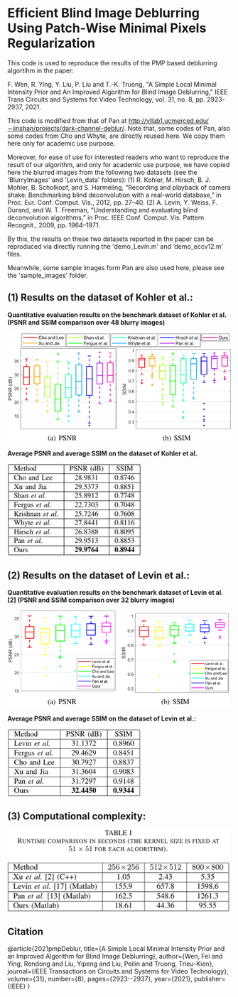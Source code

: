 # Efficient Blind Image Deblurring Using Patch-Wise Minimal Pixels Regularization


This code is used to reproduce the results of the PMP based deblurring algortihm in the paper: 

F. Wen, R. Ying, Y. Liu, P. Liu and T.-K. Truong, "A Simple Local Minimal Intensity Prior and An Improved Algorithm for Blind Image Deblurring," IEEE Trans Circuits and Systems for Video Technology, vol. 31, no. 8, pp. 2923-2937, 2021.

This code is modified from that of Pan at http://vllab1.ucmerced.edu/∼jinshan/projects/dark-channel-deblur/. 
Note that, some codes of Pan, also some codes from Cho and Whyte, are directly reused here. We copy them here only for academic use purpose.

Moreover, for ease of use for interested readers who want to reproduce the result of our algorithm,
and only for academic use purpose,
we have copied here the blurred images from the following two datasets (see the 'BlurryImages' and 'Levin_data' folders):
(1) R. Kohler, M. Hirsch, B. J. Mohler, B. Scholkopf, and S. Harmeling, “Recording and playback of camera shake: Benchmarking blind deconvolution with a real-world database,” in Proc. Eur. Conf. Comput. Vis., 2012, pp. 27–40.
(2) A. Levin, Y. Weiss, F. Durand, and W. T. Freeman, “Understanding and evaluating blind deconvolution algorithms,” in Proc. IEEE Conf. Comput. Vis. Pattern Recognit., 2009, pp. 1964–1971.

By this, the results on these two datasets reported in the paper can be reproduced via directly running the 'demo_Levin.m' and ‘demo_eccv12.m’ files.


Meanwhile, some sample images form Pan are also used here, please see the 'sample_images' folder.

## (1) Results on the dataset of Kohler et al.:

**Quantitative evaluation results on the benchmark dataset of Kohler et al. (PSNR and SSIM comparison over 48 blurry images)**

<img src="https://github.com/FWen/deblur-pmp/blob/master/results_eccv12/Kohler_PSNR_SSIM.png" width="600" /> 

**Average PSNR and average SSIM on the dataset of Kohler et al.**

<img src="https://github.com/FWen/deblur-pmp/blob/master/results_eccv12/Kohler_PSNR_SSIM_table.png" width="300" />


## (2) Results on the dataset of Levin et al.:

**Quantitative evaluation results on the benchmark dataset of Levin et al. [2] (PSNR and SSIM comparison over 32 blurry images)**

<img src="https://github.com/FWen/deblur-pmp/blob/master/results_Levin/Levin_PSNR_SSIM.png?raw=true" width="500" />

**Average PSNR and average SSIM on the dataset of Levin et al.:**

<img src="https://github.com/FWen/deblur-pmp/blob/master/results_Levin/Levin_PSNR_SSIM_table.png?raw=true" width="300" />

## (3) Computational complexity:

<img src="https://github.com/FWen/deblur-pmp/blob/master/results_samples/comp/runtime.png" width="500" />


## Citation

@article{2021pmpDeblur,
  title={A Simple Local Minimal Intensity Prior and an Improved Algorithm for Blind Image Deblurring},
  author={Wen, Fei and Ying, Rendong and Liu, Yipeng and Liu, Peilin and Truong, Trieu-Kien},
  journal={IEEE Transactions on Circuits and Systems for Video Technology},
  volume={31},
  number={8},
  pages={2923--2937},
  year={2021},
  publisher={IEEE}
}
